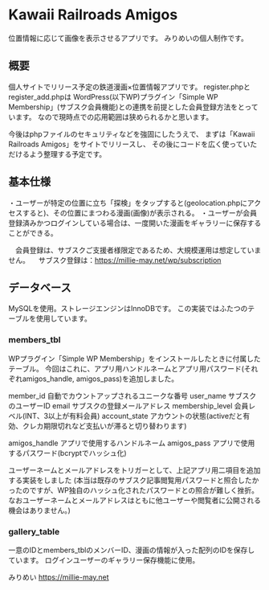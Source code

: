 # Kawaii Railroads Amigos

位置情報に応じて画像を表示させるアプリです。
みりめいの個人制作です。

## 概要

個人サイトでリリース予定の鉄道漫画×位置情報アプリです。
register.phpとregister_add.phpは
WordPress(以下WP)プラグイン「Simple WP Membership」(サブスク会員機能)との連携を前提とした会員登録方法をとっています。
なので現時点での応用範囲は狭められるかと思います。

今後はphpファイルのセキュリティなどを強固にしたうえで、
まずは「Kawaii Railroads Amigos」をサイトでリリースし、
その後にコードを広く使っていただけるよう整理する予定です。

## 基本仕様

・ユーザーが特定の位置に立ち「探検」をタップすると(geolocation.phpにアクセスすると)、その位置にまつわる漫画(画像)が表示される。
・ユーザーが会員登録済みかつログインしている場合は、一度開いた漫画をギャラリーに保存することができる。

　会員登録は、サブスクご支援者様限定であるため、大規模運用は想定していません。
　サブスク登録は：https://millie-may.net/wp/subscription

## データベース

MySQLを使用。ストレージエンジンはInnoDBです。
この実装ではふたつのテーブルを使用しています。

### members_tbl

WPプラグイン「Simple WP Membership」をインストールしたときに付属したテーブル。
今回はこれに、アプリ用ハンドルネームとアプリ用パスワード(それぞれamigos_handle, amigos_pass)を追加しました。

member_id 自動でカウントアップされるユニークな番号
user_name サブスクのユーザーID
email サブスクの登録メールアドレス
membership_level 会員レベル(INT、3以上が有料会員)
account_state アカウントの状態(activeだと有効、クレカ期限切れなど支払いが滞ると切り替わります)

amigos_handle アプリで使用するハンドルネーム
amigos_pass アプリで使用するパスワード(bcryptでハッシュ化)

ユーザーネームとメールアドレスをトリガーとして、上記アプリ用二項目を追加する実装をしました
(本当は既存のサブスク記事閲覧用パスワードと照合したかったのですが、WP独自のハッシュ化されたパスワードとの照合が難しく挫折。
なおユーザーネームとメールアドレスはともに他ユーザーや閲覧者に公開される機会はありません。)

### gallery_table

一意のIDとmembers_tblのメンバーID、漫画の情報が入った配列のIDを保存しています。
ログインユーザーのギャラリー保存機能に使用。

みりめい
https://millie-may.net